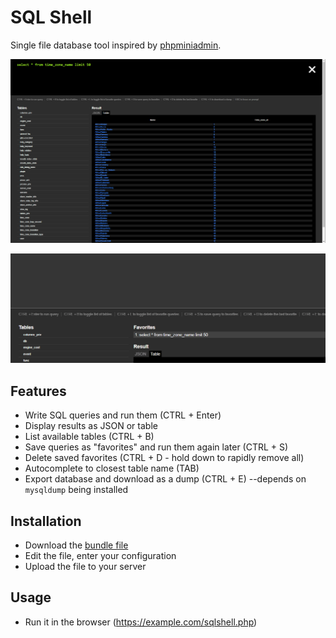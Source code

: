 # SQL Shell
Single file database tool inspired by [phpminiadmin](https://github.com/osalabs/phpminiadmin).

![Screenshot](https://github.com/ThePaavero/sqlshell/blob/master/screenshot.png)

![Autocomplete](https://github.com/ThePaavero/sqlshell/blob/master/sqlshell-autocomplete-refactored.gif)

## Features
* Write SQL queries and run them (CTRL + Enter)
* Display results as JSON or table
* List available tables (CTRL + B)
* Save queries as "favorites" and run them again later (CTRL + S)
* Delete saved favorites (CTRL + D - hold down to rapidly remove all)
* Autocomplete to closest table name (TAB)
* Export database and download as a dump (CTRL + E) --depends on `mysqldump` being installed

## Installation
* Download the [bundle file](https://raw.githubusercontent.com/ThePaavero/sqlshell/master/public/sqlshell.php)
* Edit the file, enter your configuration
* Upload the file to your server

## Usage
* Run it in the browser (https://example.com/sqlshell.php)

